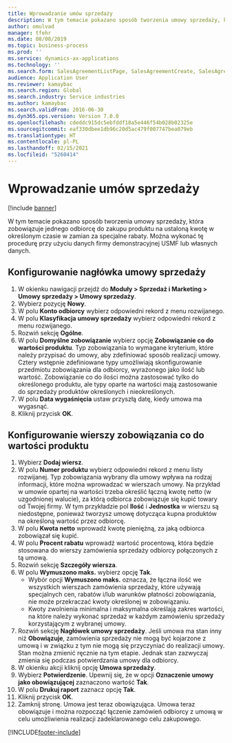 ```yaml
---
title: Wprowadzanie umów sprzedaży
description: W tym temacie pokazano sposób tworzenia umowy sprzedaży, która zobowiązuje jednego odbiorcę do zakupu produktu na ustaloną kwotę w określonym czasie w zamian za specjalne rabaty.
author: omulvad
manager: tfehr
ms.date: 08/08/2019
ms.topic: business-process
ms.prod: ''
ms.service: dynamics-ax-applications
ms.technology: ''
ms.search.form: SalesAgreementListPage, SalesAgreementCreate, SalesAgreement, InventItemIdLookupSimple, AgreementConfirmRunForm, SrsReportViewerForm, SalesAgreementCustomerReferencesPart
audience: Application User
ms.reviewer: kamaybac
ms.search.region: Global
ms.search.industry: Service industries
ms.author: kamaybac
ms.search.validFrom: 2016-06-30
ms.dyn365.ops.version: Version 7.0.0
ms.openlocfilehash: cdeddc915dc5ebfddf18a5e446f54b028b02325e
ms.sourcegitcommit: eaf330dbee1db96c20d5ac479f007747bea079eb
ms.translationtype: HT
ms.contentlocale: pl-PL
ms.lasthandoff: 02/15/2021
ms.locfileid: "5260414"
---
```

# <a name="enter-sales-agreements"></a>Wprowadzanie umów sprzedaży

[!include [banner](../../includes/banner.md)]

W tym temacie pokazano sposób tworzenia umowy sprzedaży, która zobowiązuje jednego odbiorcę do zakupu produktu na ustaloną kwotę w określonym czasie w zamian za specjalne rabaty. Można wykonać tę procedurę przy użyciu danych firmy demonstracyjnej USMF lub własnych danych.


## <a name="set-up-sales-agreement-header"></a>Konfigurowanie nagłówka umowy sprzedaży
1. W okienku nawigacji przejdź do **Moduły > Sprzedaż i Marketing > Umowy sprzedaży > Umowy sprzedaży**.
2. Wybierz pozycję **Nowy**.
3. W polu **Konto odbiorcy** wybierz odpowiedni rekord z menu rozwijanego.
4. W polu **Klasyfikacja umowy sprzedaży** wybierz odpowiedni rekord z menu rozwijanego.
5. Rozwiń sekcję **Ogólne**.
6. W polu **Domyślne zobowiązanie** wybierz opcję **Zobowiązanie co do wartości produktu**. Typ zobowiązania to wymagane kryterium, które należy przypisać do umowy, aby zdefiniować sposób realizacji umowy. Cztery wstępnie zdefiniowane typy umożliwiają skonfigurowanie przedmiotu zobowiązania dla odbiorcy, wyrażonego jako ilość lub wartość. Zobowiązanie co do ilości można zastosować tylko do określonego produktu, ale typy oparte na wartości mają zastosowanie do sprzedaży produktów określonych i nieokreślonych.  
7. W polu **Data wygaśnięcia** ustaw przyszłą datę, kiedy umowa ma wygasnąć.
8. Kliknij przycisk **OK**.

## <a name="set-up-product-value-commitment-lines"></a>Konfigurowanie wierszy zobowiązania co do wartości produktu
1. Wybierz **Dodaj wiersz**.
2. W polu **Numer produktu** wybierz odpowiedni rekord z menu listy rozwijanej. Typ zobowiązania wybrany dla umowy wpływa na rodzaj informacji, które można wprowadzać w wierszach umowy. Na przykład w umowie opartej na wartości trzeba określić łączną kwotę netto (w uzgodnionej walucie), za którą odbiorca zobowiązuje się kupić towary od Twojej firmy. W tym przykładzie pol **Ilość** i **Jednostka** w wierszu są niedostępne, ponieważ tworzysz umowę dotycząca kupna produktów na określoną wartość przez odbiorcę.   
3. W polu **Kwota netto** wprowadź kwotę pieniężną, za jaką odbiorca zobowiązał się kupić.
4. W polu **Procent rabatu** wprowadź wartość procentową, która będzie stosowana do wierszy zamówienia sprzedaży odbiorcy połączonych z tą umową.
5. Rozwiń sekcję **Szczegóły wiersza**.
6. W polu **Wymuszono maks.** wybierz opcję **Tak**.
    - Wybór opcji **Wymuszono maks.** oznacza, że łączna ilość we wszystkich wierszach zamówienia sprzedaży, które używają specjalnych cen, rabatów i/lub warunków płatności zobowiązania, nie może przekraczać kwoty określonej w zobowiązaniu.  
    - Kwoty zwolnienia minimalna i maksymalna określają zakres wartości, na które należy wykonać sprzedaż w każdym zamówieniu sprzedaży korzystającym z wybranej umowy.   
7. Rozwiń sekcję **Nagłówek umowy sprzedaży**. Jeśli umowa ma stan inny niż **Obowiązuje**, zamówienia sprzedaży nie mogą być kojarzone z umową i w związku z tym nie mogą się przyczyniać do realizacji umowy. Stan można zmienić ręcznie na tym etapie. Jednak stan zazwyczaj zmienia się podczas potwierdzania umowy dla odbiorcy.  
8. W okienku akcji kliknij opcję **Umowa sprzedaży**.
9. Wybierz **Potwierdzenie**. Upewnij się, że w opcji **Oznaczenie umowy jako obowiązującej** zaznaczono wartość **Tak**.  
10. W polu **Drukuj raport** zaznacz opcję **Tak**.
11. Kliknij przycisk **OK**.
12. Zamknij stronę. Umowa jest teraz obowiązująca. Umowa teraz obowiązuje i można rozpocząć łączenie zamówień odbiorcy z umową w celu umożliwienia realizacji zadeklarowanego celu zakupowego.  



[!INCLUDE[footer-include](../../../includes/footer-banner.md)]